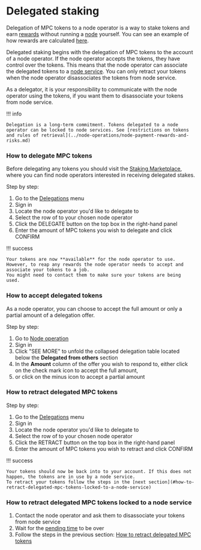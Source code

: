 # Delegated staking

Delegation of MPC tokens to a node operator is a way to stake tokens and earn [rewards](https://gitlab.com/partisiablockchain/node-operators-rewards/-/tree/main?ref_type=heads) without running
a [node](../pbc-fundamentals/dictionary.md#node) yourself. You can see an example of how rewards are calculated [here](./node-payment-rewards-and-risks.md#rewards-for-delegated-tokens).

Delegated staking begins with the delegation of MPC tokens to the account of a node operator.
If the node operator accepts the tokens, they have control over the tokens.
This means that the node operator can associate the delegated tokens to a [node service](../node-operations/start-running-a-node.md#which-node-should-you-run).
You can only retract your tokens when the node operator disassociates the tokens from node service.

As a delegator, it is your responsibility to communicate with the node operator using the tokens,
if you want them to disassociate your tokens from node service.

!!! info

    Delegation is a long-term commitment. Tokens delegated to a node operator can be locked to node services. See [restrictions on tokens and rules of retrieval](../node-operations/node-payment-rewards-and-risks.md)

### How to delegate MPC tokens

Before delegating any tokens you should visit the [Staking Marketplace](https://discord.com/channels/819902335567265792/1075334307821920337), where you can find node operators interested in receiving delegated stakes.

Step by step:

1. Go to the [Delegations](https://browser.partisiablockchain.com/delegations) menu
2. Sign in
3. Locate the node operator you'd like to delegate to
4. Select the row of to your chosen node operator
5. Click the DELEGATE button on the top box in the right-hand panel
6. Enter the amount of MPC tokens you wish to delegate and click CONFIRM

!!! success

    Your tokens are now **available** for the node operator to use.
    However, to reap any rewards the node operator needs to accept and associate your tokens to a job.
    You might need to contact them to make sure your tokens are being used.

### How to accept delegated tokens

As a node operator, you can choose to accept the full amount or only a partial amount of a delegation offer.

Step by step:

1. Go to [Node operation](https://browser.partisiablockchain.com/node-operation)
2. Sign in
3. Click "SEE MORE" to unfold the collapsed delegation table located below the **Delegated from others** section
4. In the **Amount** column of the offer you wish to respond to, either click on the check mark icon to accept the full amount,
5. or click on the minus icon to accept a partial amount

### How to retract delegated MPC tokens

Step by step:

1. Go to the [Delegations](https://browser.partisiablockchain.com/delegations) menu
2. Sign in
3. Locate the node operator you'd like to delegate to
4. Select the row of to your chosen node operator
5. Click the RETRACT button on the top box in the right-hand panel
6. Enter the amount of MPC tokens you wish to retract and click CONFIRM

!!! success

    Your tokens should now be back into to your account. If this does not happen, the tokens are in use by a node service.
    To retract your tokens follow the steps in the [next section](#how-to-retract-delegated-mpc-tokens-locked-to-a-node-service)

### How to retract delegated MPC tokens locked to a node service

1. Contact the node operator and ask them to disassociate your tokens from node service
2. Wait for the [pending time](../node-operations/node-payment-rewards-and-risks.md) to be over
3. Follow the steps in the previous section: [How to retract delegated MPC tokens](#how-to-retract-delegated-mpc-tokens)
